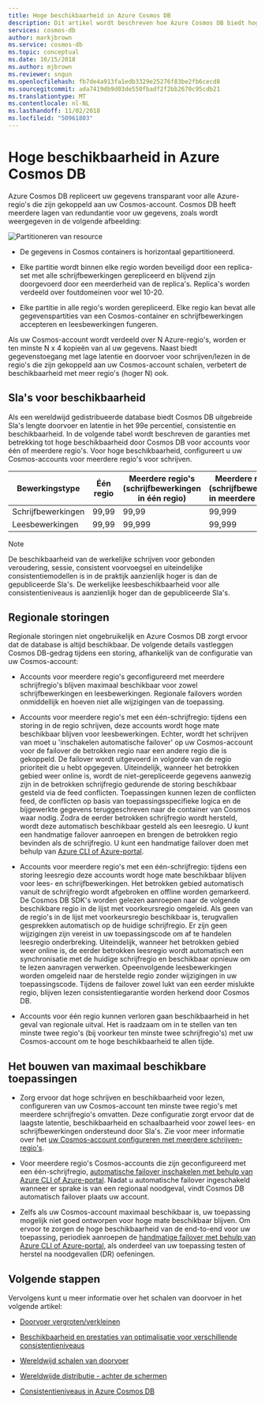 ```yaml
---
title: Hoge beschikbaarheid in Azure Cosmos DB
description: Dit artikel wordt beschreven hoe Azure Cosmos DB biedt hoge beschikbaarheid
services: cosmos-db
author: markjbrown
ms.service: cosmos-db
ms.topic: conceptual
ms.date: 10/15/2018
ms.author: mjbrown
ms.reviewer: sngun
ms.openlocfilehash: fb7de4a913fa1edb3329e25276f83be2fb6cecd8
ms.sourcegitcommit: ada7419db9d03de550fbadf2f2bb2670c95cdb21
ms.translationtype: MT
ms.contentlocale: nl-NL
ms.lasthandoff: 11/02/2018
ms.locfileid: "50961803"
---
```

# <a name="high-availability-in-azure-cosmos-db"></a>Hoge beschikbaarheid in Azure Cosmos DB

Azure Cosmos DB repliceert uw gegevens transparant voor alle Azure-regio's die zijn gekoppeld aan uw Cosmos-account. Cosmos DB heeft meerdere lagen van redundantie voor uw gegevens, zoals wordt weergegeven in de volgende afbeelding:

![Partitioneren van resource](./media/high-availability/figure1.png) 

- De gegevens in Cosmos containers is horizontaal gepartitioneerd.

- Elke partitie wordt binnen elke regio worden beveiligd door een replica-set met alle schrijfbewerkingen gerepliceerd en blijvend zijn doorgevoerd door een meerderheid van de replica's. Replica's worden verdeeld over foutdomeinen voor wel 10-20.

- Elke partitie in alle regio's worden gerepliceerd. Elke regio kan bevat alle gegevenspartities van een Cosmos-container en schrijfbewerkingen accepteren en leesbewerkingen fungeren.  

Als uw Cosmos-account wordt verdeeld over N Azure-regio's, worden er ten minste N x 4 kopieën van al uw gegevens. Naast biedt gegevenstoegang met lage latentie en doorvoer voor schrijven/lezen in de regio's die zijn gekoppeld aan uw Cosmos-account schalen, verbetert de beschikbaarheid met meer regio's (hoger N) ook.  

## <a name="slas-for-availability"></a>Sla's voor beschikbaarheid   

Als een wereldwijd gedistribueerde database biedt Cosmos DB uitgebreide Sla's lengte doorvoer en latentie in het 99e percentiel, consistentie en beschikbaarheid. In de volgende tabel wordt beschreven de garanties met betrekking tot hoge beschikbaarheid door Cosmos DB voor accounts voor één of meerdere regio's. Voor hoge beschikbaarheid, configureert u uw Cosmos-accounts voor meerdere regio's voor schrijven.

|Bewerkingstype  | Één regio |Meerdere regio's (schrijfbewerkingen in één regio)|Meerdere regio's (schrijfbewerkingen in meerdere regio's) |
|---------|---------|---------|-------|
|Schrijfbewerkingen    | 99,99    |99,99   |99,999|
|Leesbewerkingen     | 99,99    |99,999  |99,999|

> [!NOTE]
> De beschikbaarheid van de werkelijke schrijven voor gebonden veroudering, sessie, consistent voorvoegsel en uiteindelijke consistentiemodellen is in de praktijk aanzienlijk hoger is dan de gepubliceerde Sla's. De werkelijke leesbeschikbaarheid voor alle consistentieniveaus is aanzienlijk hoger dan de gepubliceerde Sla's.

## <a name="regional-outages"></a>Regionale storingen

Regionale storingen niet ongebruikelijk en Azure Cosmos DB zorgt ervoor dat de database is altijd beschikbaar. De volgende details vastleggen Cosmos DB-gedrag tijdens een storing, afhankelijk van de configuratie van uw Cosmos-account: 

- Accounts voor meerdere regio's geconfigureerd met meerdere schrijfregio's blijven maximaal beschikbaar voor zowel schrijfbewerkingen en leesbewerkingen. Regionale failovers worden onmiddellijk en hoeven niet alle wijzigingen van de toepassing.

- Accounts voor meerdere regio's met een één-schrijfregio: tijdens een storing in de regio schrijven, deze accounts wordt hoge mate beschikbaar blijven voor leesbewerkingen. Echter, wordt het schrijven van moet u 'inschakelen automatische failover' op uw Cosmos-account voor de failover de betrokken regio naar een andere regio die is gekoppeld. De failover wordt uitgevoerd in volgorde van de regio prioriteit die u hebt opgegeven. Uiteindelijk, wanneer het betrokken gebied weer online is, wordt de niet-gerepliceerde gegevens aanwezig zijn in de betrokken schrijfregio gedurende de storing beschikbaar gesteld via de feed conflicten. Toepassingen kunnen lezen de conflicten feed, de conflicten op basis van toepassingsspecifieke logica en de bijgewerkte gegevens teruggeschreven naar de container van Cosmos waar nodig. Zodra de eerder betrokken schrijfregio wordt hersteld, wordt deze automatisch beschikbaar gesteld als een leesregio. U kunt een handmatige failover aanroepen en brengen de betrokken regio bevinden als de schrijfregio. U kunt een handmatige failover doen met behulp van [Azure CLI of Azure-portal](how-to-manage-database-account.md#enable-manual-failover-for-your-cosmos-account).  

- Accounts voor meerdere regio's met een één-schrijfregio: tijdens een storing leesregio deze accounts wordt hoge mate beschikbaar blijven voor lees- en schrijfbewerkingen. Het betrokken gebied automatisch vanuit de schrijfregio wordt afgebroken en offline worden gemarkeerd. De Cosmos DB SDK's worden gelezen aanroepen naar de volgende beschikbare regio in de lijst met voorkeursregio omgeleid. Als geen van de regio's in de lijst met voorkeursregio beschikbaar is, terugvallen gesprekken automatisch op de huidige schrijfregio. Er zijn geen wijzigingen zijn vereist in uw toepassingscode om af te handelen leesregio onderbreking. Uiteindelijk, wanneer het betrokken gebied weer online is, de eerder betrokken leesregio wordt automatisch een synchronisatie met de huidige schrijfregio en beschikbaar opnieuw om te lezen aanvragen verwerken. Opeenvolgende leesbewerkingen worden omgeleid naar de herstelde regio zonder wijzigingen in uw toepassingscode. Tijdens de failover zowel lukt van een eerder mislukte regio, blijven lezen consistentiegarantie worden herkend door Cosmos DB.

- Accounts voor één regio kunnen verloren gaan beschikbaarheid in het geval van regionale uitval. Het is raadzaam om in te stellen van ten minste twee regio's (bij voorkeur ten minste twee schrijfregio's) met uw Cosmos-account om te hoge beschikbaarheid te allen tijde.

## <a name="building-highly-available-applications"></a>Het bouwen van maximaal beschikbare toepassingen

- Zorg ervoor dat hoge schrijven en beschikbaarheid voor lezen, configureren van uw Cosmos-account ten minste twee regio's met meerdere schrijfregio's omvatten. Deze configuratie zorgt ervoor dat de laagste latentie, beschikbaarheid en schaalbaarheid voor zowel lees- en schrijfbewerkingen ondersteund door Sla's. Zie voor meer informatie over het [uw Cosmos-account configureren met meerdere schrijven-regio's](tutorial-global-distribution-sql-api.md).

- Voor meerdere regio's Cosmos-accounts die zijn geconfigureerd met een één-schrijfregio, [automatische failover inschakelen met behulp van Azure CLI of Azure-portal](how-to-manage-database-account.md#enable-automatic-failover-for-your-cosmos-account). Nadat u automatische failover ingeschakeld wanneer er sprake is van een regionaal noodgeval, vindt Cosmos DB automatisch failover plaats uw account.  

- Zelfs als uw Cosmos-account maximaal beschikbaar is, uw toepassing mogelijk niet goed ontworpen voor hoge mate beschikbaar blijven. Om ervoor te zorgen de hoge beschikbaarheid van de end-to-end voor uw toepassing, periodiek aanroepen de [handmatige failover met behulp van Azure CLI of Azure-portal](how-to-manage-database-account.md#enable-manual-failover-for-your-cosmos-account), als onderdeel van uw toepassing testen of herstel na noodgevallen (DR) oefeningen. 

## <a name="next-steps"></a>Volgende stappen

Vervolgens kunt u meer informatie over het schalen van doorvoer in het volgende artikel:

* [Doorvoer vergroten/verkleinen](scaling-throughput.md)

* [Beschikbaarheid en prestaties van optimalisatie voor verschillende consistentieniveaus](consistency-levels-tradeoffs.md)

* [Wereldwijd schalen van doorvoer](scaling-throughput.md)

* [Wereldwijde distributie - achter de schermen](global-dist-under-the-hood.md)

* [Consistentieniveaus in Azure Cosmos DB](consistency-levels.md)


